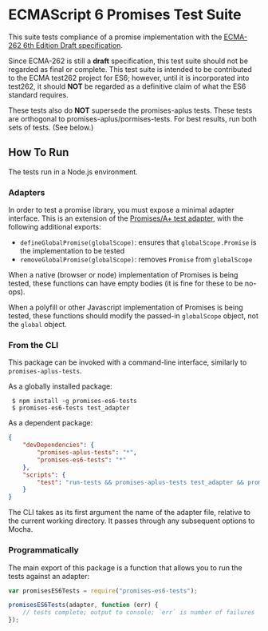 # ECMAScript 6 Promises Test Suite

This suite tests compliance of a promise implementation with the [ECMA-262 6th Edition Draft specification][].

[ECMA-262 6th Edition Draft specification]: https://people.mozilla.org/~jorendorff/es6-draft.html

Since ECMA-262 is still a **draft** specification, this test suite
should not be regarded as final or complete.  This test suite is
intended to be contributed to the ECMA test262 project for ES6;
however, until it is incorporated into test262, it should **NOT** be
regarded as a definitive claim of what the ES6 standard requires.

These tests also do **NOT** supersede the promises-aplus tests.  These
tests are orthogonal to promises-aplus/pormises-tests.  For best
results, run both sets of tests.  (See below.)

## How To Run

The tests run in a Node.js environment.

### Adapters

In order to test a promise library, you must expose a minimal adapter
interface.  This is an extension of the [Promises/A+ test
adapter](https://github.com/promises-aplus/promises-tests#adapters),
with the following additional exports:

- `defineGlobalPromise(globalScope)`: ensures that `globalScope.Promise` is the implementation to be tested
- `removeGlobalPromise(globalScope)`: removes `Promise` from `globalScope`

When a native (browser or node) implementation of Promises is being tested, these functions can have 
empty bodies (it is fine for these to be no-ops).

When a polyfill or other Javascript implementation of Promises is being tested, these functions should 
modify the passed-in `globalScope` object, not the `global` object.

### From the CLI

This package can be invoked with a command-line interface, similarly to `promises-aplus-tests`.

As a globally installed package:

     $ npm install -g promises-es6-tests
     $ promises-es6-tests test_adapter

As a dependent package:

```json
{
    "devDependencies": {
        "promises-aplus-tests": "*",
        "promises-es6-tests": "*"
    },
    "scripts": {
        "test": "run-tests && promises-aplus-tests test_adapter && promises-es6-tests test_adapter"
    }
}
```

The CLI takes as its first argument the name of the adapter file, relative to the current working
directory.  It passes through any subsequent options to Mocha.

### Programmatically

The main export of this package is a function that allows you to run the tests against an adapter:

```js
var promisesES6Tests = require("promises-es6-tests");

promisesES6Tests(adapter, function (err) {
    // tests complete; output to console; `err` is number of failures
});
```
